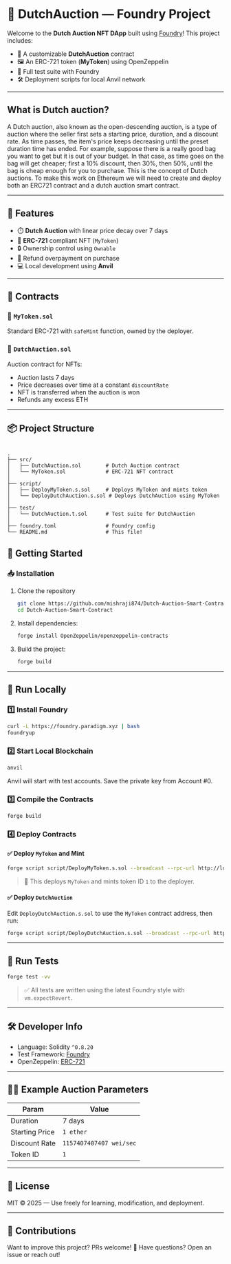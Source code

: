 # 🧠 DutchAuction — Foundry Project

Welcome to the **Dutch Auction NFT DApp** built using [Foundry](https://book.getfoundry.sh/)! This project includes:

- 🎯 A customizable **DutchAuction** contract
- 🖼️ An ERC-721 token (**MyToken**) using OpenZeppelin
- 🧪 Full test suite with Foundry
- 🛠️ Deployment scripts for local Anvil network

---

## What is Dutch auction?
A Dutch auction, also known as the open-descending auction, is a type of auction where the seller first sets a starting price, duration, and a discount rate. As time passes, the item's price keeps decreasing until the preset duration time has ended. For example, suppose there is a really good bag you want to get but it is out of your budget. In that case, as time goes on the bag will get cheaper; first a 10% discount, then 30%, then 50%, until the bag is cheap enough for you to purchase. This is the concept of Dutch auctions. To make this work on Ethereum we will need to create and deploy both an ERC721 contract and a dutch auction smart contract.

---

## 🚀 Features

- ⏱️ **Dutch Auction** with linear price decay over 7 days
- 🧾 **ERC-721** compliant NFT (`MyToken`)
- 🔒 Ownership control using `Ownable`
- 💸 Refund overpayment on purchase
- 💻 Local development using **Anvil**

---

## 🧱 Contracts

### 🔹 `MyToken.sol`
Standard ERC-721 with `safeMint` function, owned by the deployer.

### 🔹 `DutchAuction.sol`
Auction contract for NFTs:
- Auction lasts 7 days
- Price decreases over time at a constant `discountRate`
- NFT is transferred when the auction is won
- Refunds any excess ETH

---

## 📦 Project Structure

```

.
├── src/
│   ├── DutchAuction.sol        # Dutch Auction contract
│   └── MyToken.sol             # ERC-721 NFT contract
│
├── script/
│   ├── DeployMyToken.s.sol     # Deploys MyToken and mints token
│   └── DeployDutchAuction.s.sol # Deploys DutchAuction using MyToken
│
├── test/
│   └── DutchAuction.t.sol      # Test suite for DutchAuction
│
├── foundry.toml                # Foundry config
└── README.md                   # This file!

````

## 🚦 Getting Started

### 📥 Installation

1. Clone the repository
   ```bash
   git clone https://github.com/mishraji874/Dutch-Auction-Smart-Contract.git
   cd Dutch-Auction-Smart-Contract
   ```
2. Install dependencies:
   ```bash
   forge install OpenZeppelin/openzeppelin-contracts
   ```
3. Build the project:
   ```bash
   forge build
   ```

---

## 🧪 Run Locally

### 1️⃣ Install Foundry

```bash
curl -L https://foundry.paradigm.xyz | bash
foundryup
````

### 2️⃣ Start Local Blockchain

```bash
anvil
```

Anvil will start with test accounts. Save the private key from Account #0.

### 3️⃣ Compile the Contracts

```bash
forge build
```

### 4️⃣ Deploy Contracts

#### ✅ Deploy `MyToken` and Mint

```bash
forge script script/DeployMyToken.s.sol --broadcast --rpc-url http://localhost:8545
```

> 📝 This deploys `MyToken` and mints token ID `1` to the deployer.

#### ✅ Deploy `DutchAuction`

Edit `DeployDutchAuction.s.sol` to use the `MyToken` contract address, then run:

```bash
forge script script/DeployDutchAuction.s.sol --broadcast --rpc-url http://localhost:8545
```

---

## 🧪 Run Tests

```bash
forge test -vv
```

> ✅ All tests are written using the latest Foundry style with `vm.expectRevert`.

---

## 🛠️ Developer Info

* Language: Solidity `^0.8.20`
* Test Framework: [Foundry](https://book.getfoundry.sh/)
* OpenZeppelin: [ERC-721](https://docs.openzeppelin.com/contracts/4.x/api/token/erc721)

---

## 🧑‍💻 Example Auction Parameters

| Param          | Value                   |
| -------------- | ----------------------- |
| Duration       | 7 days                  |
| Starting Price | `1 ether`               |
| Discount Rate  | `1157407407407 wei/sec` |
| Token ID       | `1`                     |

---

## 📜 License

MIT © 2025 — Use freely for learning, modification, and deployment.

---

## 🤝 Contributions

Want to improve this project? PRs welcome! 🚀
Have questions? Open an issue or reach out!

